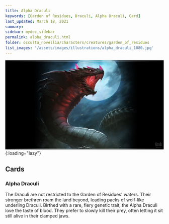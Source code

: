 ```yaml
---
title: Alpha Draculi
keywords: [Garden of Residues, Draculi, Alpha Draculi, Card]
last_updated: March 18, 2021
summary: 
sidebar: mydoc_sidebar
permalink: alpha_draculi.html
folder: occulta_novellia/characters/creatures/garden_of_residues
list_images: '/assets/images/illustrations/alpha_draculi_1080.jpg'
---
```


![Alpha Draculi](/assets/images/illustrations/alpha_draculi_1080.jpg){:loading="lazy"}

## Cards

### Alpha Draculi

The Draculi are not restricted to the Garden of Residues' waters. Their stronger brethren roam the land beyond, leading packs of wolf-like underling Draculi. Birthed with a rare, fiery genetic trait, the Alpha Draculi love the taste of blood. They prefer to slowly kill their prey, often letting it sit still alive in their clamped jaws.
